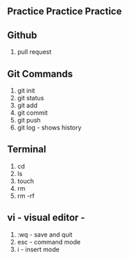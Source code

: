 ## Practice Practice Practice

## Github 
1. pull request


## Git Commands

1. git init
2. git status
3. git add
4. git commit 
5. git push
6. git log - shows history
## Terminal

1. cd
2. ls
3. touch
4. rm
5. rm -rf

## vi - visual editor -

1. :wq - save and quit
2. esc - command mode
3. i - insert mode



